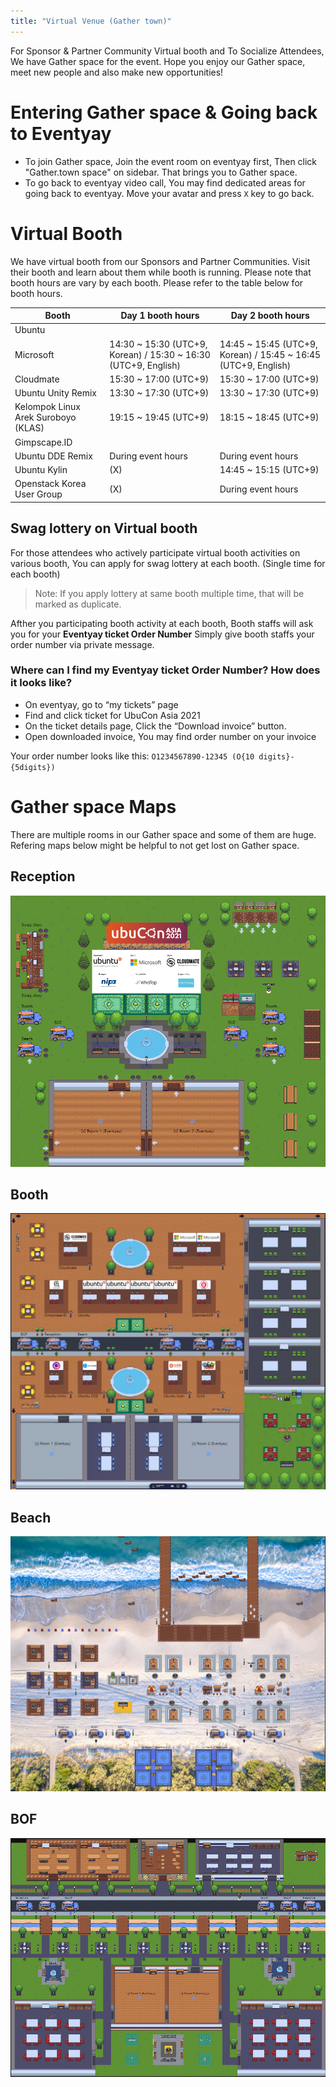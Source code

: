 ```yaml
---
title: "Virtual Venue (Gather town)"
---
```


For Sponsor & Partner Community Virtual booth and To Socialize Attendees, We have Gather space for the event.
Hope you enjoy our Gather space, meet new people and also make new opportunities!

# Entering Gather space & Going back to Eventyay

- To join Gather space, Join the event room on eventyay first, Then click "Gather.town space" on sidebar. That brings you to Gather space.
- To go back to eventyay video call, You may find dedicated areas for going back to eventyay. Move your avatar and press `X` key to go back.

# Virtual Booth
We have virtual booth from our Sponsors and Partner Communities. Visit their booth and learn about them while booth is running.
Please note that booth hours are vary by each booth. Please refer to the table below for booth hours.

| Booth | Day 1 booth hours | Day 2 booth hours |
|--|--|--|
| Ubuntu | | |
| Microsoft | 14:30 ~ 15:30 (UTC+9, Korean) / 15:30 ~ 16:30 (UTC+9, English) | 14:45 ~ 15:45 (UTC+9, Korean) / 15:45 ~ 16:45 (UTC+9, English) |
| Cloudmate | 15:30 ~ 17:00 (UTC+9) | 15:30 ~ 17:00 (UTC+9) |
| Ubuntu Unity Remix | 13:30 ~ 17:30 (UTC+9) | 13:30 ~ 17:30 (UTC+9) |
| Kelompok Linux Arek Suroboyo (KLAS) | 19:15 ~ 19:45 (UTC+9) | 18:15 ~ 18:45 (UTC+9) |
| Gimpscape.ID | | |
| Ubuntu DDE Remix | During event hours | During event hours |
| Ubuntu Kylin | (X) | 14:45 ~ 15:15 (UTC+9) |
| Openstack Korea User Group | (X) | During event hours |

## Swag lottery on Virtual booth
For those attendees who actively participate virtual booth activities on various booth,
You can apply for swag lottery at each booth. (Single time for each booth)

> Note: If you apply lottery at same booth multiple time, that will be marked as duplicate.

Afther you participating booth activity at each booth, Booth staffs will ask you for your **Eventyay ticket Order Number**
Simply give booth staffs your order number via private message.

### Where can I find my Eventyay ticket Order Number? How does it looks like?

 - On eventyay, go to “my tickets” page
 - Find and click ticket for UbuCon Asia 2021
 - On the ticket details page, Click the “Download invoice” button.
 - Open downloaded invoice, You may find order number on your invoice

Your order number looks like this:
`O1234567890-12345 (O{10 digits}-{5digits})`

# Gather space Maps

There are multiple rooms in our Gather space and some of them are huge.
Refering maps below might be helpful to not get lost on Gather space.

## Reception
![](reception.png)
## Booth
![](booth.png)
## Beach
![](beach.png)
## BOF
![](bof.png)
